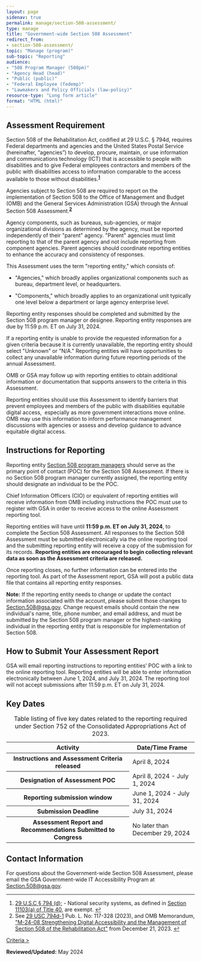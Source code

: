 ```yaml
---
layout: page
sidenav: true
permalink: manage/section-508-assessment/
type: manage
title: "Government-wide Section 508 Assessment"
redirect_from:
- section-508-assessment/
topic: "Manage (program)"
sub-topic: "Reporting"
audience:
- "508 Program Manager (508pm)"
- "Agency Head (head)"
- "Public (public)"
- "Federal Employee (fedemp)"
- "Lawmakers and Policy Officials (law-policy)"
resource-type: "Long form article"
format: "HTML (html)"
---
```


## Assessment Requirement

Section 508 of the Rehabilitation Act, codified at 29 U.S.C. § 794d, requires Federal departments and agencies and the United States Postal Service (hereinafter, “agencies”) to develop, procure, maintain, or use information and communications technology (ICT) that is accessible to people with disabilities and to give Federal employees contractors and members of the public with disabilities access to information comparable to the access available to those without disabilities.<sup><strong><a href="#fn1" id="fr1">1</a></strong></sup>

Agencies subject to Section 508 are required to report on the implementation of Section 508 to the Office of Management and Budget (OMB) and the General Services Administration (GSA) through the Annual Section 508 Assessment.<sup><strong><a href="#fn2" id="fr2">2</a></strong></sup>

Agency components, such as bureaus, sub-agencies, or major organizational divisions as determined by the agency, must be reported independently of their "parent" agency. "Parent" agencies must limit reporting to that of the parent agency and not include reporting from component agencies. Parent agencies should coordinate reporting entities to enhance the accuracy and consistency of responses.

This Assessment uses the term "reporting entity," which consists of:

* "Agencies," which broadly applies organizational components such as bureau, department level, or headquarters.  

* "Components," which broadly applies to an organizational unit typically one level below a department or large agency enterprise level.  

Reporting entity responses should be completed and submitted by the Section 508 program manager or designee. Reporting entity responses are due by 11:59 p.m. ET on July 31, 2024.

If a reporting entity is unable to provide the requested information for a given criteria because it is currently unavailable, the reporting entity should select "Unknown" or "N/A." Reporting entities will have opportunities to collect any unavailable information during future reporting periods of the annual Assessment.

OMB or GSA may follow up with reporting entities to obtain additional information or documentation that supports answers to the criteria in this Assessment.

Reporting entities should use this Assessment to identify barriers that prevent employees and members of the public with disabilities equitable digital access,  especially as more government interactions move online. OMB may use this information to inform performance management discussions with agencies or assess and develop guidance to advance equitable digital access.

## Instructions for Reporting

Reporting entity [Section 508 program managers](https://www.section508.gov/tools/program-manager-listing/) should serve as the primary point of contact (POC) for the Section 508 Assessment. If there is no Section 508 program manager currently assigned, the reporting entity should designate an individual to be the POC.

Chief Information Officers (CIO) or equivalent of reporting entities will receive information from OMB including instructions the POC must use to register with GSA in order to receive access to the online Assessment reporting tool.

Reporting entities will have until **11:59 p.m. ET on July 31, 2024**, to complete the Section 508 Assessment. All responses to the Section 508 Assessment must be submitted electronically via the online reporting tool and the submitting reporting entity will receive a copy of the submission for its records. **Reporting entities are encouraged to begin collecting relevant data as soon as the Assessment criteria are released.** 

Once reporting closes, no further information can be entered into the reporting tool. As part of the Assessment report, GSA will post a public data file that contains all reporting entity responses.

**Note:** If the reporting entity needs to change or update the contact information associated with the account, please submit those changes to <Section.508@gsa.gov>. Change request emails should contain the new individual's name, title, phone number, and email address, and must be submitted by the Section 508 program manager or the highest-ranking individual in the reporting entity that is responsible for implementation of Section 508.

## How to Submit Your Assessment Report

GSA will email reporting instructions to reporting entities’ POC with a link to the online reporting tool. Reporting entities will be able to enter information electronically between  June 1, 2024, and July 31, 2024. The reporting tool will not accept submissions after 11:59 p.m. ET on July 31, 2024.

## Key Dates

<table class="usa-table usa-table--borderless">
  <caption>
    Table listing of five key dates related to the reporting required under Section 752 of the Consolidated Appropriations Act of 2023.
  </caption>
  <thead>
    <tr>
      <th scope="col">Activity</th>
      <th scope="col">Date/Time Frame</th>
    </tr>
  </thead>
  <tbody>
    <tr>
      <th scope="row">Instructions and Assessment Criteria released</th>
      <td>April 8, 2024</td>
    </tr>
    <tr>
      <th scope="row">Designation of Assessment POC</th>
      <td>April 8, 2024 - July 1, 2024</td>
    </tr>
    <tr>
      <th scope="row">Reporting submission window</th>
      <td>June 1, 2024 - July 31, 2024</td>
    </tr>
    <tr>
      <th scope="row">Submission Deadline</th>
      <td>July 31, 2024</td>
    </tr>
    <tr>
      <th scope="row">Assessment Report and Recommendations Submitted to Congress</th>
      <td>No later than December 29, 2024</td>
    </tr>
  </tbody>
</table>

## Contact Information

For questions about the Government-wide Section 508 Assessment, please email the GSA Government-wide IT Accessibility Program at <Section.508@gsa.gov>.

<hr>
<div>
  <h2 style="position: absolute; clip: rect(0 0 0 0); visibility: hidden; opacity: 0;" id="footnote-label">Footnotes</h2>
  <ol>
    <li id="fn1"><a href="http://www.gpo.gov/fdsys/pkg/USCODE-2011-title29/html/USCODE-2011-title29-chap16-subchapV-sec794d.htm">29 U.S.C § 794 (d);</a> - National security systems, as defined in <a href="https://www.govinfo.gov/content/pkg/USCODE-2011-title40/html/USCODE-2011-title40-subtitleIII-chap111-sec11103.htm">Section 11103(a) of Title 40</a>, are exempt. <a href="#fr1" aria-label="Back to content"> ↩ </a></li>
    <li id="fn2">See <a href="https://www.govinfo.gov/content/pkg/USCODE-2022-title29/html/USCODE-2022-title29-chap16-subchapV-sec794d-1.htm">29 USC 794d-1</a> Pub. L. No: 117-328 (2023), and OMB Memorandum, <a href="https://www.whitehouse.gov/omb/management/ofcio/m-24-08-strengthening-digital-accessibility-and-the-management-of-section-508-of-the-rehabilitation-act/">"M-24-08 Strengthening Digital Accessibility and the Management of Section 508 of the Rehabilitation Act"</a> from December 21, 2023. <a href="#fr2" aria-label="Back to content"> ↩ </a></li>
  </ol>
</div>
<div id="prev-next-section" style="justify-content: space-around;">
    <a class="prev-page" title="Go to Assessment Criteria" href="{{site.baseurl}}/manage/section-508-assessment/criteria-01/"> Criteria > </a>
</div>

**Reviewed/Updated:** May 2024
